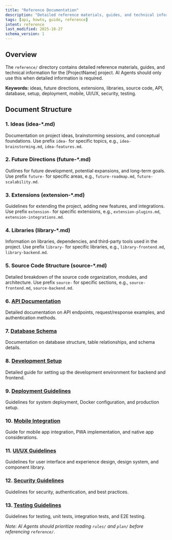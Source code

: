 ```yaml
---
title: "Reference Documentation"
description: "Detailed reference materials, guides, and technical information for the project, used by AI agents when specific details are needed."
tags: [api, howto, guide, reference]
intent: reference
last_modified: 2025-10-27
schema_version: 1
---
```


## Overview

The `reference/` directory contains detailed reference materials, guides, and technical information for the [ProjectName] project. AI Agents should only use this when detailed information is required.

**Keywords:** ideas, future directions, extensions, libraries, source code, API, database, setup, deployment, mobile, UI/UX, security, testing.

## Document Structure

### 1. Ideas (idea-*.md)
Documentation on project ideas, brainstorming sessions, and conceptual foundations. Use prefix `idea-` for specific topics, e.g., `idea-brainstorming.md`, `idea-features.md`.

### 2. Future Directions (future-*.md)
Outlines for future development, potential expansions, and long-term goals. Use prefix `future-` for specific areas, e.g., `future-roadmap.md`, `future-scalability.md`.

### 3. Extensions (extension-*.md)
Guidelines for extending the project, adding new features, and integrations. Use prefix `extension-` for specific extensions, e.g., `extension-plugins.md`, `extension-integrations.md`.

### 4. Libraries (library-*.md)
Information on libraries, dependencies, and third-party tools used in the project. Use prefix `library-` for specific libraries, e.g., `library-frontend.md`, `library-backend.md`.

### 5. Source Code Structure (source-*.md)
Detailed breakdown of the source code organization, modules, and architecture. Use prefix `source-` for specific sections, e.g., `source-frontend.md`, `source-backend.md`.

### 6. [API Documentation](./api-documentation.md)
Detailed documentation on API endpoints, request/response examples, and authentication methods.

### 7. [Database Schema](./database-schema.md)
Documentation on database structure, table relationships, and schema details.

### 8. [Development Setup](./development-setup.md)
Detailed guide for setting up the development environment for backend and frontend.

### 9. [Deployment Guidelines](./deployment-guidelines.md)
Guidelines for system deployment, Docker configuration, and production setup.

### 10. [Mobile Integration](./mobile-integration.md)
Guide for mobile app integration, PWA implementation, and native app considerations.

### 11. [UI/UX Guidelines](./ui-ux-guidelines.md)
Guidelines for user interface and experience design, design system, and component library.

### 12. [Security Guidelines](./security-guidelines.md)
Guidelines for security, authentication, and best practices.

### 13. [Testing Guidelines](./testing-guidelines.md)
Guidelines for testing, unit tests, integration tests, and E2E testing.

*Note: AI Agents should prioritize reading `rules/` and `plan/` before referencing `reference/`.*